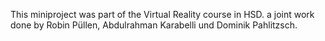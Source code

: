 This miniproject was part of the Virtual Reality course in HSD.
a joint work done by Robin Püllen, Abdulrahman Karabelli und Dominik Pahlitzsch.
